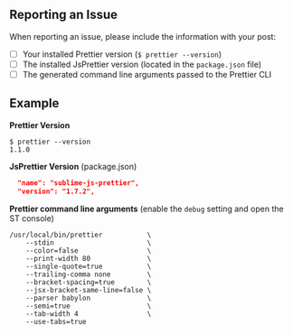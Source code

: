 ## Reporting an Issue

When reporting an issue, please include the information with your post:

- [ ] Your installed Prettier version (`$ prettier --version`)
- [ ] The installed JsPrettier version (located in the `package.json` file)
- [ ] The generated command line arguments passed to the Prettier CLI

## Example

**Prettier Version**

```
$ prettier --version
1.1.0
```

**JsPrettier Version** (package.json)

```json
  "name": "sublime-js-prettier",
  "version": "1.7.2",
```

**Prettier command line arguments** (enable the `debug` setting and open the ST console)

```
/usr/local/bin/prettier           \
    --stdin                       \
    --color=false                 \
    --print-width 80              \
    --single-quote=true           \
    --trailing-comma none         \
    --bracket-spacing=true        \
    --jsx-bracket-same-line=false \
    --parser babylon              \
    --semi=true                   \
    --tab-width 4                 \
    --use-tabs=true
```

